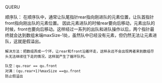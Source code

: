 QUERU

顺序队：
    在顺序队中，通常让队尾指针rear指向刚进队的元素位置，让队首指针front指向刚出队的元素位置。
    因此元素进队的时候rear要向后移动，元素出队的时候，front也要向后移动。这样经过一系列的出队和进队操作以后，两个指针最终就会达到数组末端maxSize-1处，虽然队中已经没有元素，但仍然无法让元素进队，这就是假溢出。
    
    解决方法：把数组弄成一个环，让rear和front沿着环走，这样永远不会出现两者来到数组尽头无法继续往下走的情况，这样就产生了循环队列。
    
    队空：qu.rear == qu.front
    对满：(qu.rear+1)%maxSize ==qu.front
    防止假溢出